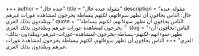 +++
author = "عبده خال"
title = "مقولة عبده خال"
description = "مقولة عبده خال: الناس يخافون أن تظهر سوءاتهم، لكنهم ببساطة يخرجون لمشاهدة عورات غيرهم ويتلذذون بذلك العري."
quote = '''الناس يخافون أن تظهر سوءاتهم، لكنهم ببساطة يخرجون لمشاهدة عورات غيرهم ويتلذذون بذلك العري.''' 
slug = "الناس-يخافون-أن-تظهر-سوءاتهم-لكنهم-ببساطة-يخرجون-لمشاهدة-عورات-غيرهم-ويتلذذون-بذلك-العري"
+++
الناس يخافون أن تظهر سوءاتهم، لكنهم ببساطة يخرجون لمشاهدة عورات غيرهم ويتلذذون بذلك العري.
